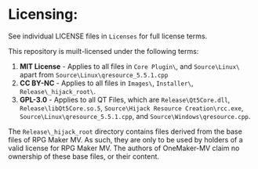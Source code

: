 # Licensing:
See individual LICENSE files in `Licenses` for full license terms.

This repository is muilt-licensed under the following terms:
1. **MIT License** - Applies to all files in `Core Plugin\`, and `Source\Linux\` apart from `Source\Linux\qresource_5.5.1.cpp`
2. **CC BY-NC** - Applies to all files in `Images\`, `Installer\`, `Release\_hijack_root\`.
3. **GPL-3.0** - Applies to all QT Files, which are `Release\Qt5Core.dll`, `Release\libQt5Core.so.5`, `Source\Hijack Resource Creation\rcc.exe`, `Source\Linux\qresource_5.5.1.cpp`, and `Source\Windows\qresource.cpp`.

The `Release\_hijack_root` directory contains files derived from the base files of RPG Maker MV. As such, they are only to be used by holders of a valid license for RPG Maker MV. The authors of OneMaker-MV claim no ownership of these base files, or their content.